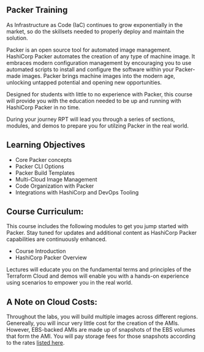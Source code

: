 ## Packer Training

As Infrastructure as Code (IaC) continues to grow exponentially in the market, so do the skillsets needed to properly deploy and maintain the solution.

Packer is an open source tool for automated image management.  HashiCorp Packer automates the creation of any type of machine image. It embraces modern configuration management by encouraging you to use automated scripts to install and configure the software within your Packer-made images. Packer brings machine images into the modern age, unlocking untapped potential and opening new opportunities.

Designed for students with little to no experience with Packer, this course will provide you with the education needed to be up and running with HashiCorp Packer in no time.

During your journey RPT will lead you through a series of sections, modules, and demos to prepare you for utilzing Packer in the real world.

## Learning Objectives

- Core Packer concepts
- Packer CLI Options
- Packer Build Templates
- Multi-Cloud Image Management
- Code Organization with Packer
- Integrations with HashiCorp and DevOps Tooling

## Course Curriculum:

This course includes the following modules to get you jump started with Packer.  Stay tuned for updates and additional content as HashiCorp Packer capabilities are continuously enhanced.

- Course Introduction
- HashiCorp Packer Overview


Lectures will educate you on the fundamental terms and principles of the Terraform Cloud and demos will enable you with a hands-on experience using scenarios to empower you in the real world.

## A Note on Cloud Costs:

Throughout the labs, you will build multiple images across different regions. Genereally, you will incur very little cost for the creation of the AMIs. However, EBS-backed AMIs are made up of snapshots of the EBS volumes that form the AMI. You will pay storage fees for those snapshots according to the rates [listed here](https://aws.amazon.com/ebs/pricing/).
